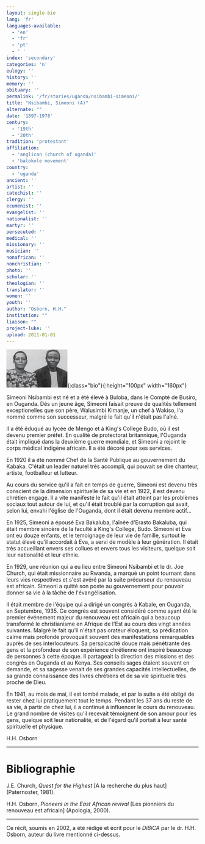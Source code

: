 ```yaml
---
layout: single-bio
lang: 'fr'
languages-available:
  - 'en'
  - 'fr'
  - 'pt'
  - ' '
index: 'secondary'
categories: 'n'
eulogy: ''
history: ''
memory: ''
obituary: ''
permalink: '/fr/stories/uganda/nsibambi-simeoni/'
title: "Nsibambi, Simeoni (A)"
alternate: ""
date: '1897-1978'
century:
  - '19th'
  - '20th'
tradition: 'protestant'
affiliation:
  - 'anglican (church of uganda)'
  - 'balokole movement'
country:
  - 'uganda'
ancient: ''
artist: ''
catechist: ''
clergy: ''
ecumenist: ''
evangelist: ''
nationalist: ''
martyr: ''
persecuted: ''
medical: ''
missionary: ''
musician: ''
nonafrican: ''
nonchristian: ''
photo: ''
scholar: ''
theologian: ''
translator: ''
women: ''
youth: ''
author: "Osborn, H.H."
institution: ""
liaison: ""
project-luke: ''
upload: 2011-01-01
---
```


![image](/images/bio-pics/uganda/nsibambi-simeoni/nsimbambi--simeoni-eva-small.jpg){:class="bio"}{:height="100px" width="160px"}

Simeoni Nsibambi est né et a été élevé à Buloba, dans le Compté de Busiro, en Ouganda. Dès un jeune âge, Simeoni faisait preuve de qualités tellement exceptionelles que son père, Walusimbi Kimanje, un chef à Wakiso, l'a nommé comme son successeur, malgré le fait qu'il n'était pas l'aîné.

Il a été éduqué au lycée de Mengo et à King's College Budo, où il est devenu premier préfet. En qualité de protectorat britannique, l'Ouganda était impliqué dans la deuxième guerre mondiale, et Simeoni a rejoint le corps médical indigène africain. Il a été décoré pour ses services.

En 1920 il a été nommé Chef de la Santé Publique au gouvernement du Kabaka. C'était un leader naturel très accompli, qui pouvait se dire chanteur, artiste, footballeur et lutteur.

Au cours du service qu'il a fait en temps de guerre, Simeoni est devenu très conscient de la dimension spirituelle de sa vie et en 1922, il est devenu chrétien engagé. Il a vite manifesté le fait qu'il était atteint par les problèmes sociaux tout autour de lui, et qu'il était troublé par la corruption qui avait, selon lui, envahi l'église de l'Ouganda, dont il était devenu membre actif...

En 1925, Simeoni a épousé Eva Bakaluba, l'aînée d'Erasto Bakaluba, qui était membre sincère de la faculté à King's College, Budo. Simeoni et Eva ont eu douze enfants, et le temoignage de leur vie de famille, surtout le statut élevé qu'il accordait à Eva, a servi de modèle à leur génération. Il était très accueillant envers ses collues et envers tous les visiteurs, quelque soit leur nationalité et leur ethnie.

En 1929, une réunion qui a eu lieu entre Simeoni Nsibambi et le dr. Joe Church, qui était missionnaire au Rwanda, a marqué un point tournant dans leurs vies respectives et s'est avéré par la suite précurseur du renouveau est africain. Simeoni a quitté son poste au gouvernement pour pouvoir donner sa vie à la tâche de l'évangélisation.

Il était membre de l'équipe qui a dirigé un congrès à Kabale, en Ouganda, en Septembre, 1935. Ce congrès est souvent considéré comme ayant été le premier événement majeur du renouveau est africain qui a beaucoup transformé le christianisme en Afrique de l'Est au cours des vingt années suivantes. Malgré le fait qu'il n'était pas orateur éloquent, sa prédication calme mais profonde provoquait souvent des manifestations remarquables auprès de ses interlocuteurs. Sa perspicacité douce mais pénétrante des gens et la profondeur de son expérience chrétienne ont inspiré beaucoup de personnes à cette époque. Il partageait la direction des missions et des congrès en Ouganda et au Kenya. Ses conseils sages étaient souvent en demande, et sa sagesse venait de ses grandes capacités intellectuelles, de sa grande connaissance des livres chrétiens et de sa vie spirituelle très proche de Dieu.

En 1941, au mois de mai, il est tombé malade, et par la suite a été obligé de rester chez lui pratiquement tout le temps. Pendant les 37 ans du reste de sa vie, à partir de chez lui, il a continué à influencer le cours du renouveau. Le grand nombre de visites qu'il recevait témoignent de son amour pour les gens, quelque soit leur nationalité, et de l'égard qu'il portait à leur santé spirituelle et physique.

H.H. Osborn

---

# Bibliographie

J.E. Church, *Quest for the Highest* [A la recherche du plus haut] (Paternoster, 1981).

H.H. Osborn, *Pioneers in the East African revival* [Les pionniers du renouveau est africain] (Apologia, 2000).

---

Ce récit, soumis en 2002, a été rédigé et écrit pour le *DiBiCA* par le dr. H.H. Osborn, auteur du livre mentionné ci-dessus.